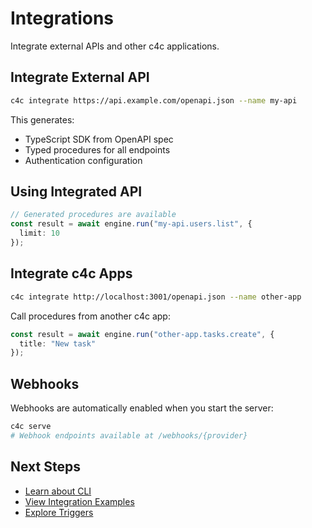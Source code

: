 # Integrations

Integrate external APIs and other c4c applications.

## Integrate External API

```bash
c4c integrate https://api.example.com/openapi.json --name my-api
```

This generates:
- TypeScript SDK from OpenAPI spec
- Typed procedures for all endpoints
- Authentication configuration

## Using Integrated API

```typescript
// Generated procedures are available
const result = await engine.run("my-api.users.list", {
  limit: 10
});
```

## Integrate c4c Apps

```bash
c4c integrate http://localhost:3001/openapi.json --name other-app
```

Call procedures from another c4c app:

```typescript
const result = await engine.run("other-app.tasks.create", {
  title: "New task"
});
```

## Webhooks

Webhooks are automatically enabled when you start the server:

```bash
c4c serve
# Webhook endpoints available at /webhooks/{provider}
```

## Next Steps

- [Learn about CLI](/guide/cli)
- [View Integration Examples](/examples/integrations)
- [Explore Triggers](/guide/triggers)
